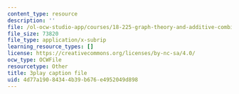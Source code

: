 ```yaml
---
content_type: resource
description: ''
file: /ol-ocw-studio-app/courses/18-225-graph-theory-and-additive-combinatorics-fall-2023/oiKLWa_0dhs_captions.vtt
file_size: 73820
file_type: application/x-subrip
learning_resource_types: []
license: https://creativecommons.org/licenses/by-nc-sa/4.0/
ocw_type: OCWFile
resourcetype: Other
title: 3play caption file
uid: 4d77a190-8434-4b39-b676-e4952049d898
---
```

